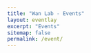 ```yaml
---
title: "Wan Lab - Events"
layout: eventlay
excerpt: "Events"
sitemap: false
permalink: /event/
---
```

<br>
<br>

